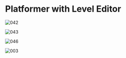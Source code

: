 # Platformer with Level Editor

![042](https://github.com/JoeLumbley/Platformer-with-Level-Editor/assets/77564255/905d2649-9f46-4136-9e67-9770c34ef38c)

![043](https://github.com/JoeLumbley/Platformer-with-Level-Editor/assets/77564255/e0437978-e22c-4d35-9bd3-4d28541c9773)

![046](https://github.com/JoeLumbley/Platformer-with-Level-Editor/assets/77564255/ae22da6c-4189-40cd-a6d3-727722b21019)


![003](https://github.com/JoeLumbley/Platformer-with-Level-Editor/assets/77564255/9ad10840-2c31-4bf2-8d92-1f5aab2b8312)



